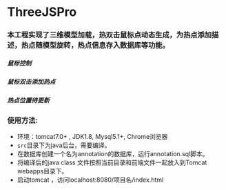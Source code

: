 # ThreeJSPro
### 本工程实现了三维模型加载，热双击鼠标点动态生成，为热点添加描述，热点随模型旋转，热点信息存入数据库等功能。
##### 鼠标控制
##### 鼠标双击添加热点
##### 热点位置待更新

### 使用方法:
* 环境：tomcat7.0+ , JDK1.8, Mysql5.1+, Chrome浏览器 
* ``src``目录下为java后台，需要编译。
* 在数据库创建一个名为annotation的数据库，运行annotation.sql脚本。
* 将编译后的java class 文件按照当前目录和前端文件一起放入到Tomcat webapps目录下。
* 启动tomcat ，访问localhost:8080/项目名/index.html